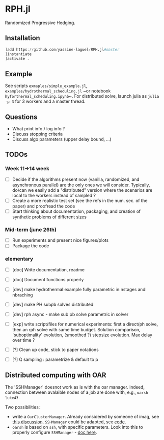 # RPH.jl

Randomized Progressive Hedging.

## Installation

```julia
]add https://github.com/yassine-laguel/RPH.jl#master
]instantiate
]activate .
```

## Example

See scripts `exmaples/simple_example.jl`, `examples/hydrothermal_scheduling.jl` ~or notebook `hyforthermal_scheduling.ipynb`~. For distributed solve, launch julia as `julia -p 3` for 3 workers and a master thread.

## Questions

- What print info / log info ?
- Discuss stopping criteria
- Discuss algo parameters (upper delay bound, ...)

## TODOs

### Week 11->14 week
- [ ] Decide if the algorithms present now (vanilla, randomized, and asynchronous parallel) are the only ones we will consider. Typically, do/can we easily add a "distributed" version where the scenarios are local to the workers instead of sampled ?
- [ ] Create a more realistic test set (see the refs in the num. sec. of the paper) and proofread the code
- [ ] Start thinking about documentation, packaging, and creation of synthetic problems of different sizes

### Mid-term (june 26th)
- [ ] Run experiments and present nice figures/plots
- [ ] Package the code

### elementary
- [ ] [doc] Write documentation, readme
- [ ] [doc] Document functions properly
- [ ] [dev] make hydrothermal example fully parametric in nstages and nbraching
- [ ] [dev] make PH subpb solves distributed
- [ ] [dev] rph async - make sub pb solve parametric in solver
- [ ] [exp] write script/files for numerical experiments: first a direct/ph solve, then an rph solve with same time budget. Solution comparison, 'suboptimality' evolution, (smoothed ?) stepsize evolution. Max delay over time ?
- [ ] [?] Clean up code, stick to paper notations
- [ ] [?] Q sampling : parametrize & default to p


## Distributed computing with OAR

The 'SSHManager' doesnot work as is with the oar manager. Indeed, connection between avalaible nodes of a job are done with, e.g., `oarsh luke43`.

Two possibilities:
- write a `OarClusterManager`. Already considered by someone of imag, see [this discussion](https://discourse.julialang.org/t/which-workflow-to-launch-jobs-on-a-cluster/12532). `SSHManager` could be adapted, see [code](https://github.com/JuliaLang/julia/blob/55e36cc308b66d3472990a06b2797f9f9154ea0a/stdlib/Distributed/src/managers.jl#L5).
- `oarsh` is based on `ssh`, with specific parameters. Look into this to properly configure `SSHManager` - [doc here](https://www.grid5000.fr/w/Advanced_OAR#sharing_keys_between_jobs).